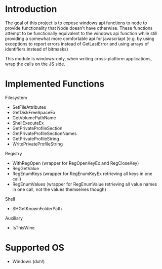 # Introduction

The goal of this project is to expose windows api functions to node to provide functionality that Node doesn't have otherwise.
These functions attempt to be functionally equivalent to the windows api function while still providing a somewhat more comfortable api for javascriapt (e.g. by using exceptions to report errors instead of GetLastError and using arrays of identifiers instead of bitmasks)

This module is windows-only, when writing cross-platform applications, wrap the calls on the JS side.

# Implemented Functions

Filesystem
- SetFileAttributes
- GetDiskFreeSpaceEx
- GetVolumePathName
- ShellExecuteEx
- GetPrivateProfileSection
- GetPrivateProfileSectionNames
- GetPrivateProfileString
- WritePrivateProfileString

Registry
- WithRegOpen (wrapper for RegOpenKeyEx and RegCloseKey)
- RegGetValue
- RegEnumKeys (wrapper for RegEnumKeyEx retrieving all keys in one call)
- RegEnumValues (wrapper for RegEnumValue retrieving all value names in one call, not the values themselves though)

Shell
- SHGetKnownFolderPath

Auxiliary
- IsThisWine

# Supported OS

* Windows (duh!)
